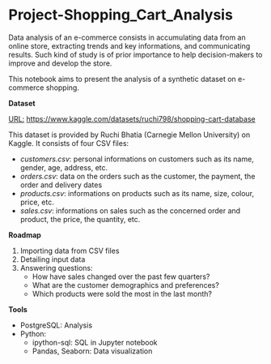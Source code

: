 # Project-Shopping_Cart_Analysis

Data analysis of an e-commerce consists in accumulating data from an online store, extracting trends and key informations, and communicating results. Such kind of study is of prior importance to help decision-makers to improve and develop the store.

This notebook aims to present the analysis of a synthetic dataset on e-commerce shopping. 

**Dataset**

<u>URL:</u> https://www.kaggle.com/datasets/ruchi798/shopping-cart-database

This dataset is provided by Ruchi Bhatia (Carnegie Mellon University) on Kaggle. It consists of four CSV files:
 - *customers.csv*: personal informations on customers such as its name, gender, age, address, etc.
 - *orders.csv*: data on the orders such as the customer, the payment, the order and delivery dates
 - *products.csv*: informations on products such as its name, size, colour, price, etc.
 - *sales.csv*: informations on sales such as the concerned order and product, the price, the quantity, etc. 

**Roadmap**

1. Importing data from CSV files
2. Detailing input data
3. Answering questions:
    - How have sales changed over the past few quarters?
    - What are the customer demographics and preferences?
    - Which products were sold the most in the last month?

**Tools**
- PostgreSQL: Analysis
- Python: 
    - ipython-sql: SQL in Jupyter notebook
    - Pandas, Seaborn: Data visualization
